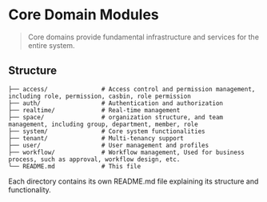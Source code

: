 # Core Domain Modules


> Core domains provide fundamental infrastructure and services for the entire system.


## Structure

```plantext
├── access/               # Access control and permission management, including role, permission, casbin, role permission
├── auth/                 # Authentication and authorization
├── realtime/             # Real-time management
├── space/                # organization structure, and team management, including group, department, member, role
├── system/               # Core system functionalities
├── tenant/               # Multi-tenancy support
├── user/                 # User management and profiles
├── workflow/             # Workflow management, Used for business process, such as approval, workflow design, etc.
└── README.md             # This file
```

Each directory contains its own README.md file explaining its structure and functionality.
